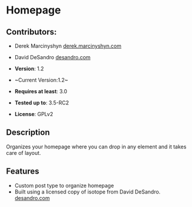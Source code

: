 # Homepage

## Contributors:

* Derek Marcinyshyn [derek.marcinyshyn.com](http://derek.marcinyshyn.com)
* David DeSandro [desandro.com](http://desandro.com)

* **Version**: 1.2
* ~Current Version:1.2~
* **Requires at least**: 3.0
* **Tested up to**: 3.5-RC2
* **License**: GPLv2

## Description

Organizes your homepage where you can drop in any element and it takes care of layout.

## Features

* Custom post type to organize homepage
* Built using a licensed copy of isotope from David DeSandro. [desandro.com](http://desandro.com)